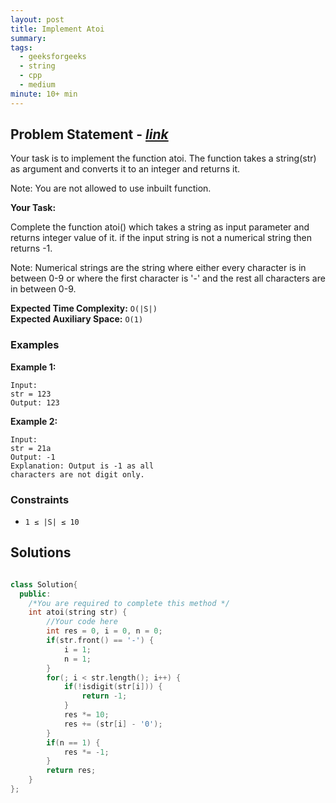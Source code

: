 ```yaml
---
layout: post
title: Implement Atoi
summary:
tags:
  - geeksforgeeks
  - string
  - cpp
  - medium
minute: 10+ min
---
```


## Problem Statement - [_link_](https://practice.geeksforgeeks.org/problems/implement-atoi/1)

Your task  is to implement the function atoi. The function takes a string(str) as argument and converts it to an integer and returns it.

Note: You are not allowed to use inbuilt function.

**Your Task:**

Complete the function atoi() which takes a string as input parameter and returns integer value of it. if the input string is not a numerical string then returns -1.

Note: Numerical strings are the string where either every character is in between 0-9 or where the first character is '-' and the rest all characters are in between 0-9.


**Expected Time Complexity:** `O(|S|)`  
**Expected Auxiliary Space:** `O(1)` 

### Examples

**Example 1:**

```
Input:
str = 123
Output: 123
```

**Example 2:**

```
Input:
str = 21a
Output: -1
Explanation: Output is -1 as all
characters are not digit only.
```

### Constraints

- `1 ≤ |S| ≤ 10`

## Solutions

```cpp

class Solution{
  public:
    /*You are required to complete this method */
    int atoi(string str) {
        //Your code here
        int res = 0, i = 0, n = 0;
        if(str.front() == '-') {
            i = 1;
            n = 1;
        }
        for(; i < str.length(); i++) {
            if(!isdigit(str[i])) {
                return -1;
            }
            res *= 10;
            res += (str[i] - '0');
        }
        if(n == 1) {
            res *= -1;
        }
        return res;
    }
};

```
